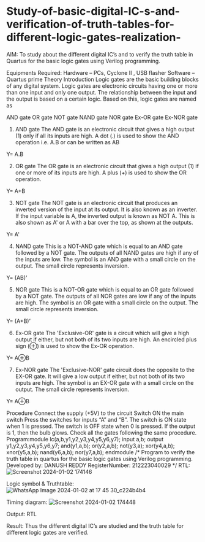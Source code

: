 # Study-of-basic-digital-IC-s-and-verification-of-truth-tables-for-different-logic-gates-realization-
 AIM:
To study about the different digital IC’s and to verify the truth table in Quartus for the basic logic gates using Verilog programming.

Equipments Required:
Hardware – PCs, Cyclone II , USB flasher
Software – Quartus prime
Theory
Introduction
Logic gates are the basic building blocks of any digital system. Logic gates are electronic circuits having one or more than one input and only one output. The relationship between the input and the output is based on a certain logic. Based on this, logic gates are named as

AND gate
OR gate
NOT gate
NAND gate
NOR gate
Ex-OR gate
Ex-NOR gate
1) AND gate
The AND gate is an electronic circuit that gives a high output (1) only if all its inputs are high. A dot (.) is used to show the AND operation i.e. A.B or can be written as AB

Y= A.B

2) OR gate
The OR gate is an electronic circuit that gives a high output (1) if one or more of its inputs are high. A plus (+) is used to show the OR operation.

Y= A+B

3) NOT gate
The NOT gate is an electronic circuit that produces an inverted version of the input at its output. It is also known as an inverter. If the input variable is A, the inverted output is known as NOT A. This is also shown as A' or A with a bar over the top, as shown at the outputs.

Y= A'

4) NAND gate
This is a NOT-AND gate which is equal to an AND gate followed by a NOT gate. The outputs of all NAND gates are high if any of the inputs are low. The symbol is an AND gate with a small circle on the output. The small circle represents inversion.

Y= (AB)’

5) NOR gate
This is a NOT-OR gate which is equal to an OR gate followed by a NOT gate. The outputs of all NOR gates are low if any of the inputs are high. The symbol is an OR gate with a small circle on the output. The small circle represents inversion.

Y= (A+B)’

6) Ex-OR gate
The 'Exclusive-OR' gate is a circuit which will give a high output if either, but not both of its two inputs are high. An encircled plus sign (⊕) is used to show the Ex-OR operation.

Y= A⊕B

7) Ex-NOR gate
The 'Exclusive-NOR' gate circuit does the opposite to the EX-OR gate. It will give a low output if either, but not both of its two inputs are high. The symbol is an EX-OR gate with a small circle on the output. The small circle represents inversion.

Y= A⊕B

Procedure
Connect the supply (+5V) to the circuit
Switch ON the main switch
Press the switches for inputs “A” and “B”. The switch is ON state when 1 is pressed. The switch is OFF state when 0 is pressed.
If the output is 1, then the bulb glows.
Check all the gates following the same procedure.
Program:module lc(a,b,y1,y2,y3,y4,y5,y6,y7);
input a,b;
output y1,y2,y3,y4,y5,y6,y7;
and(y1,a,b);
or(y2,a,b);
not(y3,a);
xor(y4,a,b);
xnor(y5,a,b);
nand(y6,a,b);
nor(y7,a,b);
endmodule
/*
Program to verify the truth table in quartus for the basic logic gates using Verilog programming.
Developed by: DANUSH REDDY
RegisterNumber: 212223040029 
*/
RTL:![Screenshot 2024-01-02 174146](https://github.com/danushreddy7/Study-of-basic-digital-IC-s-and-verification-of-truth-tables-for-different-logic-gates-realization-/assets/149035740/e31c4425-e613-4db9-8d98-e142f3b5023f)

Logic symbol & Truthtable:![WhatsApp Image 2024-01-02 at 17 45 30_c224b4b4](https://github.com/danushreddy7/Study-of-basic-digital-IC-s-and-verification-of-truth-tables-for-different-logic-gates-realization-/assets/149035740/3c90c921-99ff-45d1-9ab5-afe4513a97eb)

Timing diagram: ![Screenshot 2024-01-02 174448](https://github.com/danushreddy7/Study-of-basic-digital-IC-s-and-verification-of-truth-tables-for-different-logic-gates-realization-/assets/149035740/96333130-d95c-4a21-b6c2-46eede519923)

Output:
RTL

Result:
Thus the different digital IC’s are studied and the truth table for different logic gates are verified.
